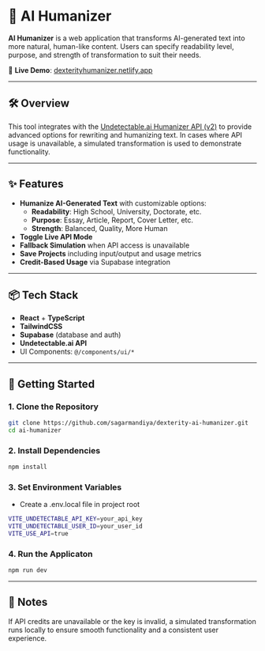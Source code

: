 # 🤖 AI Humanizer

**AI Humanizer** is a web application that transforms AI-generated text into more natural, human-like content. Users can specify readability level, purpose, and strength of transformation to suit their needs.

🔗 **Live Demo**: [dexterityhumanizer.netlify.app](https://dexterityhumanizer.netlify.app/)

---

## 🛠️ Overview

This tool integrates with the [Undetectable.ai Humanizer API (v2)](https://help.undetectable.ai/en/article/humanization-api-v2-p28b2n/) to provide advanced options for rewriting and humanizing text. In cases where API usage is unavailable, a simulated transformation is used to demonstrate functionality.

---

## ✨ Features

- **Humanize AI-Generated Text** with customizable options:
  - **Readability**: High School, University, Doctorate, etc.
  - **Purpose**: Essay, Article, Report, Cover Letter, etc.
  - **Strength**: Balanced, Quality, More Human
- **Toggle Live API Mode**
- **Fallback Simulation** when API access is unavailable
- **Save Projects** including input/output and usage metrics
- **Credit-Based Usage** via Supabase integration

---

## 📦 Tech Stack

- **React** + **TypeScript**
- **TailwindCSS** 
- **Supabase** (database and auth)
- **Undetectable.ai API**
- UI Components: `@/components/ui/*`

---

## 🚀 Getting Started

### 1. Clone the Repository

```bash
git clone https://github.com/sagarmandiya/dexterity-ai-humanizer.git
cd ai-humanizer
```

### 2. Install Dependencies

```bash
npm install
```

### 3. Set Environment Variables
- Create a .env.local file in project root

```bash
VITE_UNDETECTABLE_API_KEY=your_api_key
VITE_UNDETECTABLE_USER_ID=your_user_id
VITE_USE_API=true
```

### 4. Run the Applicaton

```bash
npm run dev
```

---

## 🧪 Notes

If API credits are unavailable or the key is invalid, a simulated transformation runs locally to ensure smooth functionality and a consistent user experience.